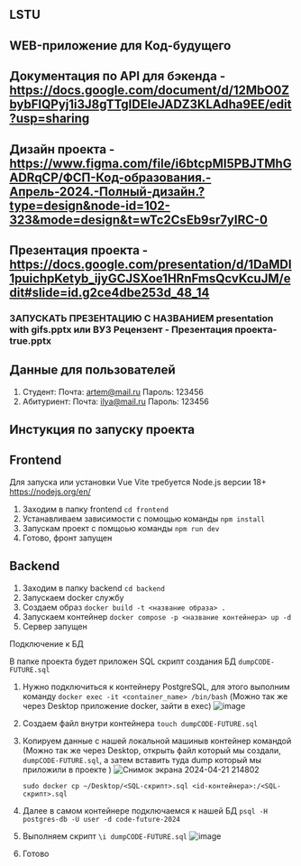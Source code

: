 ## LSTU

## WEB-приложение для Код-будущего

## Документация по API для бэкенда - https://docs.google.com/document/d/12MbO0ZbybFIQPyj1i3J8gTTgIDEleJADZ3KLAdha9EE/edit?usp=sharing

## Дизайн проекта - https://www.figma.com/file/i6btcpMI5PBJTMhGADRqCP/ФСП-Код-образования.-Апрель-2024.-Полный-дизайн.?type=design&node-id=102-323&mode=design&t=wTc2CsEb9sr7yIRC-0

## Презентация проекта - https://docs.google.com/presentation/d/1DaMDI1puichpKetyb_ijyGCJSXoe1HRnFmsQcvKcuJM/edit#slide=id.g2ce4dbe253d_48_14

### ЗАПУСКАТЬ ПРЕЗЕНТАЦИЮ С НАЗВАНИЕМ presentation with gifs.pptx или ВУЗ Рецензент - Презентация проекта-true.pptx

## Данные для пользователей

   1. Студент: Почта: artem@mail.ru  Пароль: 123456
   2. Абитуриент: Почта: ilya@mail.ru Пароль: 123456

## Инстукция по запуску проекта

## Frontend

Для запуска или установки Vue Vite требуется Node.js версии 18+ https://nodejs.org/en/

1. Заходим в папку frontend `cd frontend`
2. Устанавливаем зависимости с помощью команды `npm install`
3. Запускам проект с помщоью команды `npm run dev`
4. Готово, фронт запущен

## Backend

1. Заходим в папку backend `cd backend`
2. Запускаем docker службу
3. Создаем образ `docker build -t <название образа> .`
4. Запускаем контейнер `docker compose -p <название контейнера> up -d`
5. Сервер запущен

Подключение к БД

В папке проекта будет приложен SQL скрипт создания БД `dumpCODE-FUTURE.sql`

1. Нужно подключиться к контейнеру PostgreSQL, для этого выполним команду 
   `docker exec -it <container_name> /bin/bash`  (Можно так же через Desktop приложение docker, зайти в exec)
   ![image](https://github.com/Hackathon-Code-for-education/lstu/assets/82671470/b25d009e-32f0-43f5-b955-f0932c5cf19a)

   
3. Создаем файл внутри контейнера `touch dumpCODE-FUTURE.sql`
4. Копируем данные с нашей локальной машиныв контейнер командой (Можно так же через Desktop, открыть файл который мы создали, `dumpCODE-FUTURE.sql`, а затем вставить туда dump который мы приложили в проекте )
   ![Снимок экрана 2024-04-21 214802](https://github.com/Hackathon-Code-for-education/lstu/assets/82671470/c5edd86c-27de-4953-a05a-67e5842991e0)

   `sudo docker cp ~/Desktop/<SQL-скрипт>.sql <id-контейнера>:/<SQL-скрипт>.sql`
6. Далее в самом контейнере подключаемся к нашей БД
   `psql -H postgres-db -U user -d code-future-2024`
7. Выполняем скрипт `\i dumpCODE-FUTURE.sql`
   ![image](https://github.com/Hackathon-Code-for-education/lstu/assets/82671470/2e3db8f0-0d7d-4658-bd0f-6ffaa37c95e4)

9. Готово
